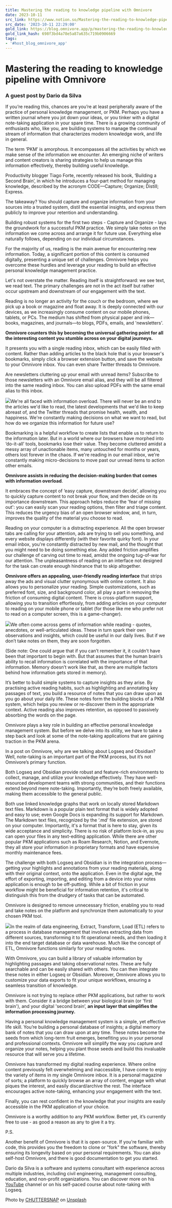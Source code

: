 ```yaml
---
title: Mastering the reading to knowledge pipeline with Omnivore
date: 2023-10-11
src_link: https://www.notion.so/Mastering-the-reading-to-knowledge-pipeline-with-Omnivore-b58167713fcb484594bc55bb1b52c7af
src_date: '2023-10-11 22:29:00'
gold_link: https://blog.omnivore.app/p/mastering-the-reading-to-knowledge
gold_link_hash: 698f3bd4a78e5a87a635c719b0906669
tags:
- '#host_blog_omnivore_app'
---
```


Mastering the reading to knowledge pipeline with Omnivore
=========================================================

### A guest post by Dario da Silva

If you’re reading this, chances are you’re at least peripherally aware of the practice of personal knowledge management, or PKM. Perhaps you have a written journal where you jot down your ideas, or you tinker with a digital note-taking application in your spare time. There is a growing community of enthusiasts who, like you, are building systems to manage the continual stream of information that characterizes modern knowledge work, and life in general.

The term ‘PKM’ is amorphous. It encompasses all the activities by which we make sense of the information we encounter. An emerging niche of writers and content creators is sharing strategies to help us manage this information effectively, thereby building useful knowledge.

Productivity blogger Tiago Forte, recently released his book, ‘Building a Second Brain’, in which he introduces a four-part method for managing knowledge, described by the acronym CODE—Capture; Organize; Distill; Express. 

The takeaway? You should capture and organize information from your sources into a trusted system, distil the essential insights, and express them publicly to improve your retention and understanding.

Building robust systems for the first two steps - Capture and Organize - lays the groundwork for a successful PKM practice. We simply take notes on the information we come across and arrange it for future use. Everything else naturally follows, depending on our individual circumstances. 

For the majority of us, reading is the main avenue for encountering new information. Today, a significant portion of this content is consumed digitally, presenting a unique set of challenges. Omnivore helps you overcome these hurdles and leverage your reading to build an effective personal knowledge management practice.

Let's not overstate the matter. Reading itself is straightforward: we see text, we read text. The primary challenges are not in the act itself but rather occur upstream and downstream of our engagement with the text. 

Reading is no longer an activity for the couch or the bedroom, where we pick up a book or magazine and float away. It is deeply connected with our devices, as we increasingly consume content on our mobile phones, tablets, or PCs. The medium has shifted from physical paper and ink—books, magazines, and journals—to blogs, PDFs, emails, and 'newsletters'.

**Omnivore counters this by becoming the universal gathering point for all the interesting content you stumble across on your digital journeys.**

It presents you with a single reading inbox, which can be easily filled with content. Rather than adding articles to the black hole that is your browser's bookmarks, simply click a browser extension button, and save the website to your Omnivore inbox. You can even share Twitter threads to Omnivore.

Are newsletters cluttering up your email with unread items? Subscribe to those newsletters with an Omnivore email alias, and they will be all filtered into the same reading inbox. You can also upload PDFs with the same email alias to this inbox.

[![](https://substackcdn.com/image/fetch/w_1456,c_limit,f_auto,q_auto:good,fl_progressive:steep/https%3A%2F%2Fsubstack-post-media.s3.amazonaws.com%2Fpublic%2Fimages%2F4f2bb1b3-86a2-4b47-809e-89bf9af10bd3_2834x1486.png)](https://substackcdn.com/image/fetch/f_auto,q_auto:good,fl_progressive:steep/https%3A%2F%2Fsubstack-post-media.s3.amazonaws.com%2Fpublic%2Fimages%2F4f2bb1b3-86a2-4b47-809e-89bf9af10bd3_2834x1486.png)We're all faced with information overload. There will never be an end to the articles we'd like to read, the latest developments that we'd like to keep abreast of, and the Twitter threads that promise health, wealth, and happiness. We're constantly making decisions on what we want to read, but how do we organize this information for future use?

Bookmarking is a helpful workflow to create lists that enable us to return to the information later. But in a world where our browsers have morphed into ‘do-it-all’ tools, bookmarks lose their value. They become cluttered amidst a messy array of unactionable items, many untouched for months or years, others lost forever in the chaos. If we're reading in our email inbox, we're constantly making micro-decisions to move past our unread items to action other emails.

**Omnivore assists in reducing the decision-making burden that comes with information overload**. 

It embraces the concept of ‘easy capture, downstream decide’, allowing you to quickly capture content to not break your flow, and then decide on its importance downstream. This approach helps reduce the 'fear of missing out': you can easily scan your reading options, then filter and triage content. This reduces the urgency bias of an open browser window, and, in turn, improves the quality of the material you choose to read.

Reading on your computer is a distracting experience. All the open browser tabs are calling for your attention, ads are trying to sell you something, and every website displays differently (with their favorite quirky font). In your email inbox, you're constantly distracted by new mail, and the thought that you might need to be doing something else. Any added friction amplifies our challenge of carving out time to read, amidst the ongoing tug-of-war for our attention. The unpleasantness of reading on an interface not designed for the task can create enough hindrance that to skip altogether. 

**Omnivore offers an appealing, user-friendly reading interface** that strips away the ads and visual clutter synonymous with online content. It also allows you to personalize your reading. Simple customizations, such as preferred font, size, and background color, all play a part in removing the friction of consuming digital content. There is cross-platform support, allowing you to transition effortlessly, from adding articles on your computer to reading on your mobile phone or tablet (for those like me who prefer not to read on a computer screen, this is a game-changer).

[![](https://substackcdn.com/image/fetch/w_1456,c_limit,f_auto,q_auto:good,fl_progressive:steep/https%3A%2F%2Fsubstack-post-media.s3.amazonaws.com%2Fpublic%2Fimages%2Fe767db2b-af48-4b02-b688-8e487e575d09_2474x1920.png)](https://substackcdn.com/image/fetch/f_auto,q_auto:good,fl_progressive:steep/https%3A%2F%2Fsubstack-post-media.s3.amazonaws.com%2Fpublic%2Fimages%2Fe767db2b-af48-4b02-b688-8e487e575d09_2474x1920.png)We often come across gems of information while reading - quotes, anecdotes, or well-articulated ideas. These in turn spark their own observations and insights, which could be useful in our daily lives. But if we don’t take notes on them, they are soon forgotten. 

(Side note: One could argue that if you can’t remember it, it couldn’t have been that important to begin with. But that assumes that the human brain’s ability to recall information is correlated with the importance of that information. Memory doesn’t work like that, as there are multiple factors behind how information gets stored in memory).

It’s better to build simple systems to capture insights as they arise. By practising active reading habits, such as highlighting and annotating key passages of text, you build a resource of notes that you can draw upon as you go about your daily life. These notes form the building blocks of a PKM system, which helps you review or re-discover them in the appropriate context. Active reading also improves retention, as opposed to passively absorbing the words on the page.

Omnivore plays a key role in building an effective personal knowledge management system. But before we delve into its utility, we have to take a step back and look at some of the note-taking applications that are gaining traction in the PKM arena.

In a post on Omnivore, why are we talking about Logseq and Obsidian? Well, note-taking is an important part of the PKM process, but it’s not Omnivore’s primary function.

Both Logseq and Obsidian provide robust and feature-rich environments to collect, manage, and utilize your knowledge effectively. They have well-resourced development teams with strong communities, and their functions extend beyond mere note-taking. Importantly, they’re both freely available, making them accessible to the general public. 

Both use linked knowledge graphs that work on locally stored Markdown text files. Markdown is a popular plain text format that is widely adopted and easy to use; even Google Docs is expanding its support for Markdown. The Markdown text files, recognized by the ‘.md’ file extension, are stored on your computer. Importantly, it's a format that is here to stay, given its wide acceptance and simplicity. There is no risk of platform lock-in, as you can open your files in any text-editing application. While there are other popular PKM applications such as Roam Research, Notion, and Evernote, they all store your information in proprietary formats and have expensive monthly maintenance fees.

The challenge with both Logseq and Obsidian is in the integration process—getting your highlights and annotations from your reading materials, along with their original context, onto the application. Even in the digital age, the effort of exporting, importing, and editing from a device into your notes application is enough to be off-putting. While a bit of friction in your workflow might be beneficial for information retention, it's critical to distinguish this from the drudgery of tasks that can be automated. 

Omnivore is designed to remove unnecessary friction, enabling you to read and take notes on the platform and synchronize them automatically to your chosen PKM tool.

[![](https://substackcdn.com/image/fetch/w_1456,c_limit,f_auto,q_auto:good,fl_progressive:steep/https%3A%2F%2Fsubstack-post-media.s3.amazonaws.com%2Fpublic%2Fimages%2Fdbff14e6-ae3b-43d8-898d-a0f7e80d69a9_6016x4016.jpeg)](https://substackcdn.com/image/fetch/f_auto,q_auto:good,fl_progressive:steep/https%3A%2F%2Fsubstack-post-media.s3.amazonaws.com%2Fpublic%2Fimages%2Fdbff14e6-ae3b-43d8-898d-a0f7e80d69a9_6016x4016.jpeg)In the realm of data engineering, Extract, Transform, Load (ETL) refers to a process in database management that involves extracting data from different sources, transforming it to fit operational needs, and then loading it into the end target database or data warehouse. Much like the concept of ETL, Omnivore functions similarly for your reading notes.

With Omnivore, you can build a library of valuable information by highlighting passages and taking observational notes. These are fully searchable and can be easily shared with others. You can then integrate these notes in either Logseq or Obsidian. Moreover, Omnivore allows you to customize your data exports to fit your unique workflows, ensuring a seamless transition of knowledge.

Omnivore is not trying to replace other PKM applications, but rather to work with them. Consider it a bridge between your biological brain (or 'first brain'), and your digital 'second brain’, **an input layer that simplifies the information processing journey.**

Having a personal knowledge management system is a simple, yet effective life skill. You’re building a personal database of insights; a digital memory bank of notes that you can draw upon at any time. These notes become the seeds from which long-term fruit emerges, benefiting you in your personal and professional contexts. Omnivore will simplify the way you capture and organize your notes, helping you plant those seeds and build this invaluable resource that will serve you a lifetime.

Omnivore has transformed my digital reading experience. Where online content previously felt overwhelming and inaccessible, I have come to enjoy the variety of items in my single Omnivore inbox. It is a personal magazine of sorts; a platform to quickly browse an array of content, engage with what piques the interest, and easily discard/archive the rest. The interface encourages active note-taking, enhancing your engagement with the text. 

Finally, you can rest confident in the knowledge that your insights are easily accessible in the PKM application of your choice.

Omnivore is a worthy addition to any PKM workflow. Better yet, it’s currently free to use - as good a reason as any to give it a try.

P.S.

Another benefit of Omnivore is that it is open-source. If you're familiar with code, this provides you the freedom to clone or "fork" the software, thereby ensuring its longevity based on your personal requirements. You can also self-host Omnivore, and there is good documentation to get you started.

Dario da Silva is a software and systems consultant with experience across multiple industries, including civil engineering, management consulting, education, and non-profit organizations. You can discover more on his [YouTube](https://www.youtube.com/@CombiningMindsPKM) channel or on his self-paced course about note-taking with Logseq.

Photo by [CHUTTERSNAP](https://unsplash.com/@chuttersnap?utm_content=creditCopyText&utm_medium=referral&utm_source=unsplash) on [Unsplash](https://unsplash.com/photos/q3o7xqYQtes?utm_content=creditCopyText&utm_medium=referral&utm_source=unsplash)